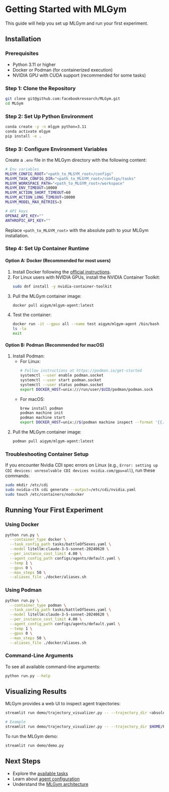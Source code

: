 # Getting Started with MLGym

This guide will help you set up MLGym and run your first experiment.

## Installation

### Prerequisites

- Python 3.11 or higher
- Docker or Podman (for containerized execution)
- NVIDIA GPU with CUDA support (recommended for some tasks)

### Step 1: Clone the Repository

```bash
git clone git@github.com:facebookresearch/MLGym.git
cd MLGym
```

### Step 2: Set Up Python Environment

```bash
conda create -y -n mlgym python=3.11
conda activate mlgym
pip install -e .
```

### Step 3: Configure Environment Variables

Create a `.env` file in the MLGym directory with the following content:

```bash
# Env variables
MLGYM_CONFIG_ROOT="<path_to_MLGYM_root>/configs"
MLGYM_TASK_CONFIG_DIR="<path_to_MLGYM_root>/configs/tasks"
MLGYM_WORKSPACE_PATH="<path_to_MLGYM_root>/workspace"
MLGYM_ENV_TIMEOUT=10000
MLGYM_ACTION_SHORT_TIMEOUT=60
MLGYM_ACTION_LONG_TIMEOUT=10000
MLGYM_MODEL_MAX_RETRIES=3

# API keys
OPENAI_API_KEY=""
ANTHROPIC_API_KEY=""
```

Replace `<path_to_MLGYM_root>` with the absolute path to your MLGym installation.

### Step 4: Set Up Container Runtime

#### Option A: Docker (Recommended for most users)

1. Install Docker following the [official instructions](https://docs.docker.com/desktop/).
2. For Linux users with NVIDIA GPUs, install the NVIDIA Container Toolkit:
   ```bash
   sudo dnf install -y nvidia-container-toolkit
   ```
3. Pull the MLGym container image:
   ```bash
   docker pull aigym/mlgym-agent:latest
   ```
4. Test the container:
   ```bash
   docker run -it --gpus all --name test aigym/mlgym-agent /bin/bash
   ls -la
   exit
   ```

#### Option B: Podman (Recommended for macOS)

1. Install Podman:
   - For Linux:
     ```bash
     # Follow instructions at https://podman.io/get-started
     systemctl --user enable podman.socket
     systemctl --user start podman.socket
     systemctl --user status podman.socket
     export DOCKER_HOST=unix:///run/user/$UID/podman/podman.sock
     ```
   - For macOS:
     ```bash
     brew install podman
     podman machine init
     podman machine start
     export DOCKER_HOST=unix://$(podman machine inspect --format '{{.ConnectionInfo.PodmanSocket.Path}}')
     ```
2. Pull the MLGym container image:
   ```bash
   podman pull aigym/mlgym-agent:latest
   ```

### Troubleshooting Container Setup

If you encounter Nvidia CDI spec errors on Linux (e.g., `Error: setting up CDI devices: unresolvable CDI devices nvidia.com/gpu=all`), run these commands:

```bash
sudo mkdir /etc/cdi
sudo nvidia-ctk cdi generate --output=/etc/cdi/nvidia.yaml
sudo touch /etc/containers/nodocker
```

## Running Your First Experiment

### Using Docker

```bash
python run.py \
  --container_type docker \
  --task_config_path tasks/battleOfSexes.yaml \
  --model litellm:claude-3-5-sonnet-20240620 \
  --per_instance_cost_limit 4.00 \
  --agent_config_path configs/agents/default.yaml \
  --temp 1 \
  --gpus 0 \
  --max_steps 50 \
  --aliases_file ./docker/aliases.sh
```

### Using Podman

```bash
python run.py \
  --container_type podman \
  --task_config_path tasks/battleOfSexes.yaml \
  --model litellm:claude-3-5-sonnet-20240620 \
  --per_instance_cost_limit 4.00 \
  --agent_config_path configs/agents/default.yaml \
  --temp 1 \
  --gpus 0 \
  --max_steps 50 \
  --aliases_file ./docker/aliases.sh
```

### Command-Line Arguments

To see all available command-line arguments:

```bash
python run.py --help
```

## Visualizing Results

MLGym provides a web UI to inspect agent trajectories:

```bash
streamlit run demo/trajectory_visualizer.py -- --trajectory_dir <absolute_path_to_trajectories>

# Example
streamlit run demo/trajectory_visualizer.py -- --trajectory_dir $HOME/Projects/MLGym/trajectories/mlgym_bench_v0
```

To run the MLGym demo:

```bash
streamlit run demo/demo.py
```

## Next Steps

- Explore the [available tasks](./tasks.md)
- Learn about [agent configuration](./agents.md)
- Understand the [MLGym architecture](./architecture.md)